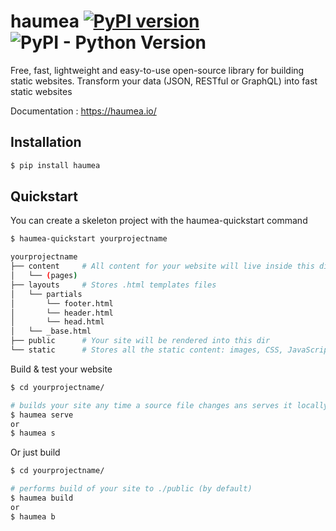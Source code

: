 # haumea [![PyPI version](https://badge.fury.io/py/haumea.svg)](https://badge.fury.io/py/haumea) ![PyPI - Python Version](https://img.shields.io/pypi/pyversions/haumea)

Free, fast, lightweight and easy-to-use open-source library for building static websites. Transform your data (JSON, RESTful or GraphQL) into fast static websites

Documentation : https://haumea.io/

## Installation

```bash
$ pip install haumea
```

## Quickstart

You can create a skeleton project with the haumea-quickstart command

```bash
$ haumea-quickstart yourprojectname
```

```bash
yourprojectname
├── content		# All content for your website will live inside this directory
│   └── (pages)
├── layouts		# Stores .html templates files
│   └── partials
│   	└── footer.html
│   	└── header.html
│   	└── head.html
│   └── _base.html
├── public		# Your site will be rendered into this dir
└── static		# Stores all the static content: images, CSS, JavaScript, etc.

```

Build & test your website

```bash
$ cd yourprojectname/

# builds your site any time a source file changes ans serves it locally
$ haumea serve
or 
$ haumea s
```

Or just build

```bash
$ cd yourprojectname/

# performs build of your site to ./public (by default)
$ haumea build
or
$ haumea b
```
